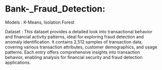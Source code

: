 # Bank-_Fraud_Detection:
Models : K-Means, Isolation Forest

Dataset : This dataset provides a detailed look into transactional behavior and financial activity patterns, ideal for exploring fraud detection and anomaly identification. It contains 2,512 samples of transaction data, covering various transaction attributes, customer demographics, and usage patterns. Each entry offers comprehensive insights into transaction behavior, enabling analysis for financial security and fraud detection applications.
